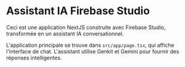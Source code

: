 # Assistant IA Firebase Studio

Ceci est une application NextJS construite avec Firebase Studio, transformée en un assistant IA conversationnel.

L'application principale se trouve dans `src/app/page.tsx`, qui affiche l'interface de chat.
L'assistant utilise Genkit et Gemini pour fournir des réponses intelligentes.